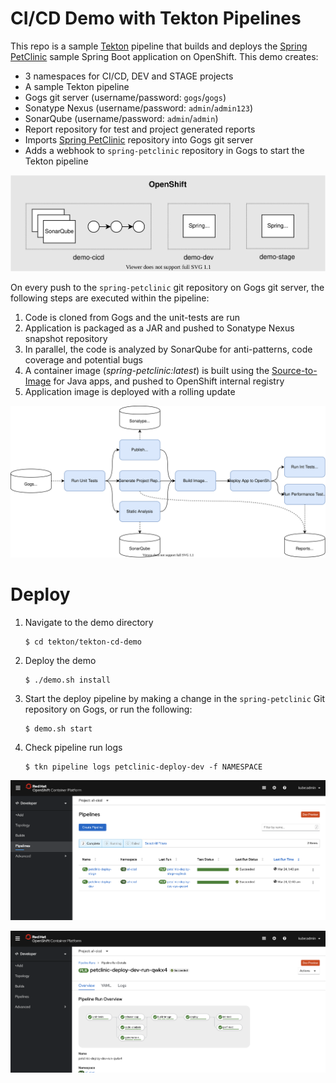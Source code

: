 # CI/CD Demo with Tekton Pipelines

This repo is a sample [Tekton](http://www.tekton.dev) pipeline that builds and deploys the [Spring PetClinic](https://github.com/spring-projects/spring-petclinic) sample Spring Boot application on OpenShift. This demo creates:
* 3 namespaces for CI/CD, DEV and STAGE projects
* A sample Tekton pipeline
* Gogs git server (username/password: `gogs`/`gogs`)
* Sonatype Nexus (username/password: `admin`/`admin123`)
* SonarQube (username/password: `admin`/`admin`)
* Report repository for test and project generated reports
* Imports [Spring PetClinic](https://github.com/spring-projects/spring-petclinic) repository into Gogs git server
* Adds a webhook to `spring-petclinic` repository in Gogs to start the Tekton pipeline

<p align="center">
  <img width="580" src="docs/images/projects.svg">
</p>

On every push to the `spring-petclinic` git repository on Gogs git server, the following steps are executed within the pipeline:

1. Code is cloned from Gogs and the unit-tests are run
1. Application is packaged as a JAR and pushed to Sonatype Nexus snapshot repository
1. In parallel, the code is analyzed by SonarQube for anti-patterns, code coverage and potential bugs
1. A container image (_spring-petclinic:latest_) is built using the [Source-to-Image](https://github.com/openshift/source-to-image) for Java apps, and pushed to OpenShift internal registry
1. Application image is deployed with a rolling update

![Pipeline Diagram](docs/images/pipeline-diagram.svg)



# Deploy
1. Navigate to the demo directory

    ```
    $ cd tekton/tekton-cd-demo
    ```

1. Deploy the demo

    ```
    $ ./demo.sh install
    ```

1. Start the deploy pipeline by making a change in the `spring-petclinic` Git repository on Gogs, or run the following:

    ```
    $ demo.sh start
    ```

1. Check pipeline run logs

    ```
    $ tkn pipeline logs petclinic-deploy-dev -f NAMESPACE
    ```

![Pipelines in Dev Console](docs/images/pipelines.png)

![Pipeline Diagram](docs/images/pipeline-viz.png)
